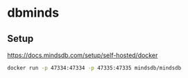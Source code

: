# dbminds

## Setup
https://docs.mindsdb.com/setup/self-hosted/docker

```bash
docker run -p 47334:47334 -p 47335:47335 mindsdb/mindsdb
```
